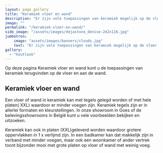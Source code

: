 ```yaml
---
layout: page_gallery
title: "Keramiek vloer en wand"
description: "Er zijn vele toepassingen van keramiek mogelijk op de vloer en aan de wand."
image: ""
permalink: "/keramiek-vloer-en-wand/"
side_image: "/assets/images/dejastone_denise-242x116.jpg"
jumbotron:
    image: "assets/images/banners/clouds.jpg"
    text: "Er zijn vele toepassingen van keramiek mogelijk op de vloer en aan de wand."
gallery: 
  - "houtlook"
---
```

Op deze pagina Keramiek vloer en wand kunt u de toepassingen van keramiek terugvinden op de vloer en aan de wand.

Keramiek vloer en wand
----------------------

Een vloer of wand in keramiek kan met tegels gelegd worden of met hele platen( XXL) waardoor er minder voegen zijn. Keramiek tegels zijn er in allerlei formaten en kleurstellingen. In onze showroom in Goes of de belevingsshowrooms in België kunt u vele voorbeelden bekijken en uitzoeken.

Keramiek kan ook in platen (XXL)geleverd worden waardoor grotere oppervlakken in 1 x verlijmd zijn. In een badkamer kan dat makkelijk zijn in verband met minder voegen, maar ook een woonkamer of ander vertrek toont bijzonder mooi met grote platen op vloer of wand met weinig voeg.

